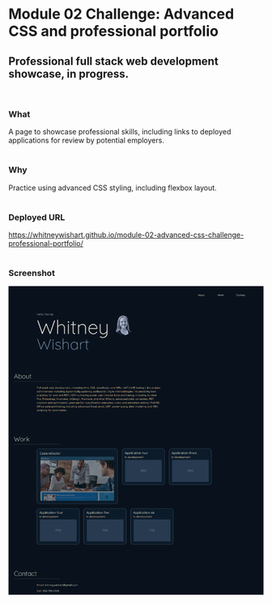 # Module 02 Challenge: Advanced CSS and professional portfolio
## Professional full stack web development showcase, in progress.
<br/>

### What
A page to showcase professional skills, including links to deployed applications for review by potential employers.
<br/>
<br/>

### Why
Practice using advanced CSS styling, including flexbox layout.
<br/>
<br/>

### Deployed URL
https://whitneywishart.github.io/module-02-advanced-css-challenge-professional-portfolio/
<br/>
<br/>

### Screenshot
<img src="./assets/images/application-screenshot.png" width="650">
